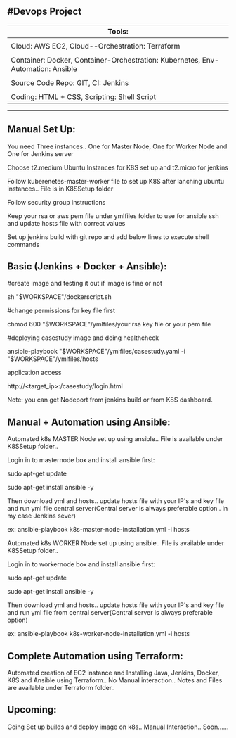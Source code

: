 #Devops Project
------------------------------------------------------------------------------------------------
| Tools:                                                                                       |
| ------                                                                                       |
|                                                                                              |
| Cloud: AWS EC2, Cloud--Orchestration: Terraform                                              |
|                                                                                              |
| Container: Docker, Container-Orchestration: Kubernetes, Env-Automation: Ansible                |
|                                                                                              |
| Source Code Repo: GIT, CI: Jenkins                                                           |
|                                                                                              |
| Coding: HTML + CSS, Scripting: Shell Script                                                  |
------------------------------------------------------------------------------------------------

Manual Set Up:
------------------
You need Three instances.. One for Master Node, One for Worker Node and One for Jenkins server

Choose t2.medium Ubuntu Instances for K8S set up and t2.micro for jenkins

Follow kuberenetes-master-worker file to set up K8S after lanching ubuntu instances.. File is in K8SSetup folder

Follow security group instructions 

Keep your rsa or aws pem file under ymlfiles folder to use for ansible ssh and update hosts file with correct values

Set up jenkins build with git repo and add below lines to execute shell commands

Basic (Jenkins + Docker + Ansible):
------------------------------------
#create image and testing it out if image is fine or not

sh "$WORKSPACE"/dockerscript.sh

#change permissions for key file first

chmod 600 "$WORKSPACE"/ymlfiles/your rsa key file or your pem file

#deploying casestudy image and doing healthcheck

ansible-playbook "$WORKSPACE"/ymlfiles/casestudy.yaml -i "$WORKSPACE"/ymlfiles/hosts

application access

http://<target_ip>:<nodeport>/casestudy/login.html

Note: you can get Nodeport from jenkins build or from K8S dashboard. 

Manual + Automation using Ansible:
-----------------------------
Automated k8s MASTER Node set up using ansible.. File is available under K8SSetup folder.. 

Login in to masternode box and install ansible first:

sudo apt-get update

sudo apt-get install ansible -y

Then download yml and hosts.. update hosts file with your IP's and key file and run yml file central server(Central server is always preferable option.. in my case Jenkins sever)

ex:
ansible-playbook k8s-master-node-installation.yml -i hosts

Automated k8s WORKER Node set up using ansible.. File is available under K8SSetup folder.. 

Login in to workernode box and install ansible first:

sudo apt-get update

sudo apt-get install ansible -y

Then download yml and hosts.. update hosts file with your IP's and key file and run yml file from central server(Central server is always preferable option)

ex:
ansible-playbook k8s-worker-node-installation.yml -i hosts

Complete Automation using Terraform:
-------------------------------------
Automated creation of EC2 instance and Installing Java, Jenkins, Docker, K8S and Ansible using Terraform.. No Manual interaction.. Notes and Files are available under Terraform folder..

Upcoming:
-----------
Going Set up builds and deploy image on k8s.. Manual Interaction.. Soon......
